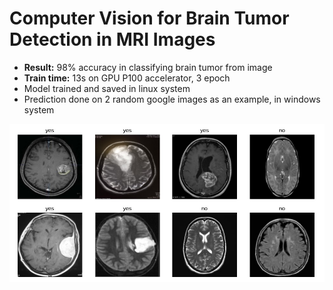 # Computer Vision for Brain Tumor Detection in MRI Images

- **Result:** 98% accuracy in classifying brain tumor from image
- **Train time:** 13s on GPU P100 accelerator, 3 epoch
- Model trained and saved in linux system 
- Prediction done on 2 random google images as an example, in windows system

![mri](google_images/Screenshot.jpg)